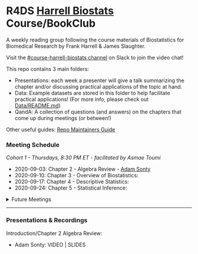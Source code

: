 # R4DS [Harrell Biostats](http://hbiostat.org/bbr) Course/BookClub

A weekly reading group following the course materials of Biostatistics for Biomedical Research by Frank Harrell & James Slaughter.

Visit the [#course-harrell-biostats channel](https://r4ds.io/join) on Slack to join the video chat! 

This repo contains 3 main folders:

- Presentations: each week a presenter will give a talk summarizing the chapter and/or discussing practical applications of the topic at hand. 
- Data: Example datasets are stored in this folder to help facilitate practical applications! (For more info, please check out [Data/README.md](Data/README.md))
- QandA: A collection of questions (and answers) on the chapters that come up during meetings (or between!)

Other useful guides: [Repo Maintainers Guide](.guides/repo-maintainers.md)

### Meeting Schedule 

*Cohort 1 - Thursdays, 8:30 PM ET - facilitated by Asmae Toumi*

- 2020-09-03: Chapter 2 - Algebra Review - [Adam Sonty]()
- 2020-09-10: Chapter 3 - Overview of Biostatistics: 
- 2020-09-17: Chapter 4 - Descriptive Statistics:
- 2020-09-24: Chapter 5 - Statistical Inference:

<details>
  <summary> Future Meetings </summary>

- 2020-10-01: Chapter 6 - Comparing two proportions
- 2020-10-08: Chapter 7 - Nonparametric statistical tests
- 2020-10-15: Chapter 8 - Correlation
- 2020-10-22: Chapter 9 - Intro to the Rrms Package
- 2020-10-29: Chapter 10 -
- 2020-11-05: Chapter 11 -
- 2020-11-12: Chapter 12 -
- 2020-11-19: Chapter 13 -

</details>
<hr>


### Presentations & Recordings

Introduction/Chapter 2 Algebra Review:

- Adam Sonty: VIDEO | SLIDES
